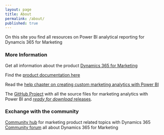 ```yaml
---
layout: page
title: About
permalink: /about/
published: true
---
```


On this site you find all resources on Power BI analytical reporting for Dynamcis 365 for Marketing

### More Information

Get all information about the product [Dynamics 365 for Marketing](#"https://dynamics.microsoft.com/en-us/marketing/overview/")

Find the [product documentation here](https://go.microsoft.com/fwlink/?LinkId=869881&clcid=0x409)

Read the [help chapter on creating custom marketing analytics with Power BI](https://docs.microsoft.com/en-us/dynamics365/customer-engagement/marketing/custom-analytics) 

The [GitHub Project](https://github.com/Microsoft/Dynamics-365-for-Marketing---Power-BI-Reporting) with all the source files for marketing analytics with Power BI and [_ready for download_ releases](https://github.com/Microsoft/Dynamics-365-for-Marketing---Power-BI-Reporting/releases).

### Exchange with the community 

[Community hub](https://community.dynamics.com/365/marketing) for marketing product related topics with Dynamics 365
[Community forum](https://community.dynamics.com/365/marketing/f/768) all about Dynamics 365 for Marketing 
